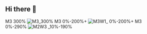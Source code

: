 ## Hi there 👋

M3 300%      ![M3_300%](https://github.com/user-attachments/assets/82b5afe8-65d9-4298-8493-0948f24b2103)
M3 0%-200%+  ![M3W1_ 0%-200%+](https://github.com/user-attachments/assets/3852264e-4be1-45ce-a5f4-4781ca2f81c4)
M3 0%-290%   ![M2W3 _10%-190%](https://github.com/user-attachments/assets/cfb50866-fb4a-41d9-82c7-2d7870e1faf5)
